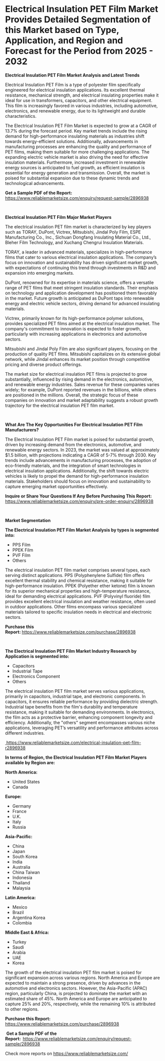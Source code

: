 <p><h1>Electrical Insulation PET Film Market Provides Detailed Segmentation of this Market based on Type, Application, and Region and Forecast for the Period from 2025 - 2032</h1></p><p><strong>Electrical Insulation PET Film Market Analysis and Latest Trends</strong></p>
<p><p>Electrical Insulation PET Film is a type of polyester film specifically engineered for electrical insulation applications. Its excellent thermal resistance, mechanical strength, and electrical insulating properties make it ideal for use in transformers, capacitors, and other electrical equipment. This film is increasingly favored in various industries, including automotive, electronics, and renewable energy, due to its lightweight and durable characteristics.</p><p>The Electrical Insulation PET Film Market is expected to grow at a CAGR of 13.7% during the forecast period. Key market trends include the rising demand for high-performance insulating materials as industries shift towards energy-efficient solutions. Additionally, advancements in manufacturing processes are enhancing the quality and performance of PET films, making them suitable for more challenging applications. The expanding electric vehicle market is also driving the need for effective insulation materials. Furthermore, increased investment in renewable energy sources is anticipated to fuel growth, as efficient insulation is essential for energy generation and transmission. Overall, the market is poised for substantial expansion due to these dynamic trends and technological advancements.</p></p>
<p><strong>Get a Sample PDF of the Report:&nbsp;</strong> <a href="https://www.reliablemarketsize.com/enquiry/request-sample/2896938?utm_campaign=3075&utm_medium=2&utm_source=Github&utm_content=ia&utm_term=15032025&utm_id=electrical-insulation-pet-film">https://www.reliablemarketsize.com/enquiry/request-sample/2896938</a></p>
<p>&nbsp;</p>
<p><strong>Electrical Insulation PET Film Major Market Players</strong></p>
<p><p>The electrical insulation PET film market is characterized by key players such as TORAY, DuPont, Victrex, Mitsubishi, Jindal Poly Film, ESPE Manufacturing Co., Inc., Sichuan Dongfang Insulating Material Co., Ltd., Bleher Film Technology, and Xuchang Chengrui Insulation Materials. </p><p>TORAY, a leader in advanced materials, specializes in high-performance films that cater to various electrical insulation applications. The company’s focus on innovation and sustainability has driven significant market growth, with expectations of continuing this trend through investments in R&D and expansion into emerging markets.</p><p>DuPont, renowned for its expertise in materials science, offers a versatile range of PET films that meet stringent insulation standards. Their emphasis on technology and application development has positioned them favorably in the market. Future growth is anticipated as DuPont taps into renewable energy and electric vehicle sectors, driving demand for advanced insulating materials.</p><p>Victrex, primarily known for its high-performance polymer solutions, provides specialized PET films aimed at the electrical insulation market. The company's commitment to innovation is expected to foster growth, particularly with increasing applications in electronics and automotive sectors.</p><p>Mitsubishi and Jindal Poly Film are also significant players, focusing on the production of quality PET films. Mitsubishi capitalizes on its extensive global network, while Jindal enhances its market position through competitive pricing and diverse product offerings.</p><p>The market size for electrical insulation PET films is projected to grow substantially, influenced by rising demand in the electronics, automotive, and renewable energy industries. Sales revenue for these companies varies widely; for example, DuPont reported revenues in the billions, while others are positioned in the millions. Overall, the strategic focus of these companies on innovation and market adaptability suggests a robust growth trajectory for the electrical insulation PET film market.</p></p>
<p>&nbsp;</p>
<p><strong>What Are The Key Opportunities For Electrical Insulation PET Film Manufacturers?</strong></p>
<p><p>The Electrical Insulation PET Film market is poised for substantial growth, driven by increasing demand from the electronics, automotive, and renewable energy sectors. In 2023, the market was valued at approximately $1.5 billion, with projections indicating a CAGR of 5-7% through 2030. Key trends include advancements in manufacturing processes, the adoption of eco-friendly materials, and the integration of smart technologies in electrical insulation applications. Additionally, the shift towards electric vehicles is likely to propel the demand for high-performance insulation materials. Stakeholders should focus on innovation and sustainability to capture emerging market opportunities effectively.</p></p>
<p><strong>Inquire or Share Your Questions If Any Before Purchasing This Report:</strong> <a href="https://www.reliablemarketsize.com/enquiry/pre-order-enquiry/2896938?utm_campaign=3075&utm_medium=2&utm_source=Github&utm_content=ia&utm_term=15032025&utm_id=electrical-insulation-pet-film">https://www.reliablemarketsize.com/enquiry/pre-order-enquiry/2896938</a></p>
<p>&nbsp;</p>
<p><strong>Market Segmentation</strong></p>
<p><strong>The Electrical Insulation PET Film Market Analysis by types is segmented into:</strong></p>
<p><ul><li>PPS Film</li><li>PPEK Film</li><li>PVF Film</li><li>Others</li></ul></p>
<p><p>The electrical insulation PET film market comprises several types, each serving distinct applications. PPS (Polyphenylene Sulfide) film offers excellent thermal stability and chemical resistance, making it suitable for high-performance insulation. PPEK (Polyether ether ketone) film is known for its superior mechanical properties and high-temperature resistance, ideal for demanding electrical applications. PVF (Polyvinyl fluoride) film provides excellent electrical insulation and weather resistance, often used in outdoor applications. Other films encompass various specialized materials tailored to specific insulation needs in electrical and electronic sectors.</p></p>
<p><strong>Purchase this Report:&nbsp;</strong><a href="https://www.reliablemarketsize.com/purchase/2896938?utm_campaign=3075&utm_medium=2&utm_source=Github&utm_content=ia&utm_term=15032025&utm_id=electrical-insulation-pet-film">https://www.reliablemarketsize.com/purchase/2896938</a></p>
<p>&nbsp;</p>
<p><strong>The Electrical Insulation PET Film Market Industry Research by Application is segmented into:</strong></p>
<p><ul><li>Capacitors</li><li>Industrial Tape</li><li>Electronics Component</li><li>Others</li></ul></p>
<p><p>The electrical insulation PET film market serves various applications, primarily in capacitors, industrial tape, and electronic components. In capacitors, it ensures reliable performance by providing dielectric strength. Industrial tape benefits from the film's durability and temperature resistance, making it suitable for demanding environments. In electronics, the film acts as a protective barrier, enhancing component longevity and efficiency. Additionally, the "others" segment encompasses various niche applications, leveraging PET’s versatility and performance attributes across different industries.</p></p>
<p><a href="https://www.reliablemarketsize.com/electrical-insulation-pet-film-r2896938?utm_campaign=3075&utm_medium=2&utm_source=Github&utm_content=ia&utm_term=15032025&utm_id=electrical-insulation-pet-film">&nbsp;https://www.reliablemarketsize.com/electrical-insulation-pet-film-r2896938</a></p>
<p><strong>In terms of Region, the Electrical Insulation PET Film Market Players available by Region are:</strong></p>
<p>
    <p> <strong> North America: </strong>
        <ul>
            <li>United States</li>
            <li>Canada</li>
        </ul>
        </p> 
    <p> <strong> Europe: </strong>
        <ul>
            <li>Germany</li>
            <li>France</li>
            <li>U.K.</li>
            <li>Italy</li>
            <li>Russia</li>
        </ul>
        </p> 
    <p> <strong> Asia-Pacific: </strong>
        <ul>
            <li>China</li>
            <li>Japan</li>
            <li>South Korea</li>
            <li>India</li>
            <li>Australia</li>
            <li>China Taiwan</li>
            <li>Indonesia</li>
            <li>Thailand</li>
            <li>Malaysia</li>
        </ul>
        </p> 
    <p> <strong> Latin America: </strong>
        <ul>
            <li>Mexico</li>
            <li>Brazil</li>
            <li>Argentina Korea</li>
            <li>Colombia</li>
        </ul>
        </p> 
    <p> <strong> Middle East & Africa: </strong>
        <ul>
            <li>Turkey</li>
            <li>Saudi</li>
            <li>Arabia</li>
            <li>UAE</li>
            <li>Korea</li>
        </ul>
    </p>
    </p>
<p><p>The growth of the electrical insulation PET film market is poised for significant expansion across various regions. North America and Europe are expected to maintain a strong presence, driven by advances in the automotive and electronics sectors. However, the Asia-Pacific (APAC) region, particularly China, is projected to dominate the market with an estimated share of 45%. North America and Europe are anticipated to capture 25% and 20%, respectively, while the remaining 10% is attributed to other regions.</p></p>
<p><strong>Purchase this Report: </strong><a href="https://www.reliablemarketsize.com/purchase/2896938?utm_campaign=3075&utm_medium=2&utm_source=Github&utm_content=ia&utm_term=15032025&utm_id=electrical-insulation-pet-film">https://www.reliablemarketsize.com/purchase/2896938</a></p>
<p>&nbsp;<strong>Get a Sample PDF of the Report:&nbsp;&nbsp;</strong><a href="https://www.reliablemarketsize.com/enquiry/request-sample/2896938?utm_campaign=3075&utm_medium=2&utm_source=Github&utm_content=ia&utm_term=15032025&utm_id=electrical-insulation-pet-film">https://www.reliablemarketsize.com/enquiry/request-sample/2896938</a></p>
<p><strong></strong></p>
<p>Check more reports on <a href="https://www.reliablemarketsize.com/?utm_campaign=3075&utm_medium=2&utm_source=Github&utm_content=ia&utm_term=15032025&utm_id=electrical-insulation-pet-film">https://www.reliablemarketsize.com/</a></p>